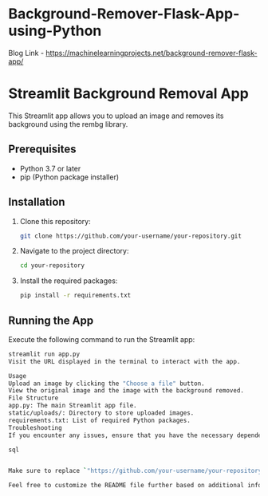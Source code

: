 # Background-Remover-Flask-App-using-Python

Blog Link - https://machinelearningprojects.net/background-remover-flask-app/

# Streamlit Background Removal App

This Streamlit app allows you to upload an image and removes its background using the rembg library.

## Prerequisites

- Python 3.7 or later
- pip (Python package installer)

## Installation

1. Clone this repository:

    ```bash
    git clone https://github.com/your-username/your-repository.git
    ```

2. Navigate to the project directory:

    ```bash
    cd your-repository
    ```

3. Install the required packages:

    ```bash
    pip install -r requirements.txt
    ```

## Running the App

Execute the following command to run the Streamlit app:

```bash
streamlit run app.py
Visit the URL displayed in the terminal to interact with the app.

Usage
Upload an image by clicking the "Choose a file" button.
View the original image and the image with the background removed.
File Structure
app.py: The main Streamlit app file.
static/uploads/: Directory to store uploaded images.
requirements.txt: List of required Python packages.
Troubleshooting
If you encounter any issues, ensure that you have the necessary dependencies installed and that you are using Python 3.7 or later.

sql


Make sure to replace `"https://github.com/your-username/your-repository.git"` with the actual URL of your GitHub repository. Additionally, double-check that the Streamlit installation and usage instructions are accurate for your system.

Feel free to customize the README file further based on additional information you want to provide or any specific instructions for your application.





